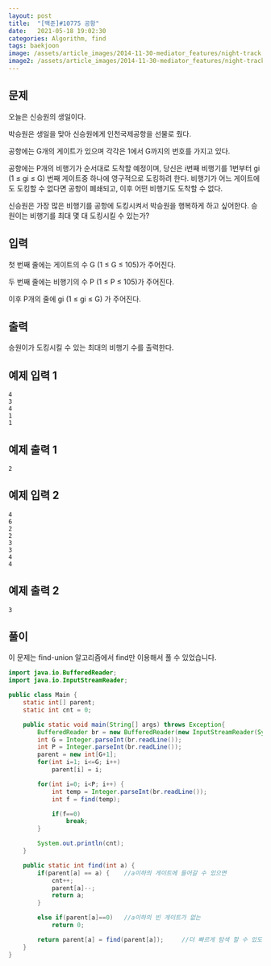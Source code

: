 ```yaml
---
layout: post
title:  "[백준]#10775 공항"
date:   2021-05-18 19:02:30
categories: Algorithm, find
tags: baekjoon
image: /assets/article_images/2014-11-30-mediator_features/night-track.JPG
image2: /assets/article_images/2014-11-30-mediator_features/night-track-mobile.JPG
---
```


문제
--------------------

오늘은 신승원의 생일이다.

박승원은 생일을 맞아 신승원에게 인천국제공항을 선물로 줬다.

공항에는 G개의 게이트가 있으며 각각은 1에서 G까지의 번호를 가지고 있다.

공항에는 P개의 비행기가 순서대로 도착할 예정이며, 당신은 i번째 비행기를 1번부터 gi (1 ≤ gi ≤ G) 번째 게이트중 하나에 영구적으로 도킹하려 한다. 비행기가 어느 게이트에도 도킹할 수 없다면 공항이 폐쇄되고, 이후 어떤 비행기도 도착할 수 없다.

신승원은 가장 많은 비행기를 공항에 도킹시켜서 박승원을 행복하게 하고 싶어한다. 승원이는 비행기를 최대 몇 대 도킹시킬 수 있는가?

입력
---------------------------

첫 번째 줄에는 게이트의 수 G (1 ≤ G ≤ 105)가 주어진다.

두 번째 줄에는 비행기의 수 P (1 ≤ P ≤ 105)가 주어진다.

이후 P개의 줄에 gi (1 ≤ gi ≤ G) 가 주어진다.

출력
----------------

승원이가 도킹시킬 수 있는 최대의 비행기 수를 출력한다.

예제 입력 1 
----------------------

```
4
3
4
1
1
```

예제 출력 1 
------------------------

```
2
```

예제 입력 2
----------------------

```
4
6
2
2
3
3
4
4
```

예제 출력 2
------------------------

```
3
```

풀이
--------------------------

이 문제는 find-union 알고리즘에서 find만 이용해서 풀 수 있었습니다. 

```java
import java.io.BufferedReader;
import java.io.InputStreamReader;

public class Main {
    static int[] parent;
    static int cnt = 0;

    public static void main(String[] args) throws Exception{
        BufferedReader br = new BufferedReader(new InputStreamReader(System.in));
        int G = Integer.parseInt(br.readLine());
        int P = Integer.parseInt(br.readLine());
        parent = new int[G+1];
        for(int i=1; i<=G; i++)
            parent[i] = i;

        for(int i=0; i<P; i++) {
            int temp = Integer.parseInt(br.readLine());
            int f = find(temp);

            if(f==0)
                break;
        }

        System.out.println(cnt);
    }

    public static int find(int a) {
        if(parent[a] == a) {    //a이하의 게이트에 들어갈 수 있으면
            cnt++;
            parent[a]--;
            return a;
        }

        else if(parent[a]==0)   //a이하의 빈 게이트가 없는 
            return 0;

        return parent[a] = find(parent[a]);     //더 빠르게 탐색 할 수 있도록 parent 업데이트
    }
}
```
